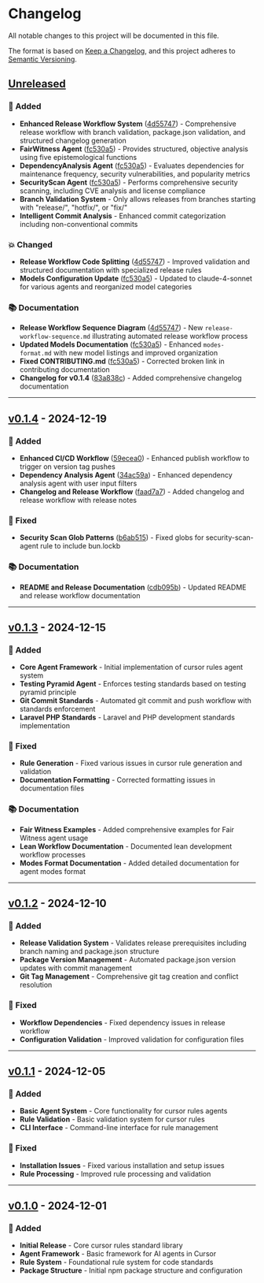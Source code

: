 # Changelog

All notable changes to this project will be documented in this file.

The format is based on [Keep a Changelog](https://keepachangelog.com/en/1.0.0/),
and this project adheres to [Semantic Versioning](https://semver.org/spec/v2.0.0.html).

## [Unreleased]

### 🚀 Added
- **Enhanced Release Workflow System** ([4d55747](https://github.com/usrrname/cursorrules/commit/4d557478c9298381a515c374455a7aba721d0853)) - Comprehensive release workflow with branch validation, package.json validation, and structured changelog generation
- **FairWitness Agent** ([fc530a5](https://github.com/usrrname/cursorrules/commit/fc530a5c4650dc2f068096b6128c2a907f2f3c70)) - Provides structured, objective analysis using five epistemological functions
- **DependencyAnalysis Agent** ([fc530a5](https://github.com/usrrname/cursorrules/commit/fc530a5c4650dc2f068096b6128c2a907f2f3c70)) - Evaluates dependencies for maintenance frequency, security vulnerabilities, and popularity metrics
- **SecurityScan Agent** ([fc530a5](https://github.com/usrrname/cursorrules/commit/fc530a5c4650dc2f068096b6128c2a907f2f3c70)) - Performs comprehensive security scanning, including CVE analysis and license compliance
- **Branch Validation System** - Only allows releases from branches starting with "release/", "hotfix/", or "fix/"
- **Intelligent Commit Analysis** - Enhanced commit categorization including non-conventional commits

### 💥 Changed
- **Release Workflow Code Splitting** ([4d55747](https://github.com/usrrname/cursorrules/commit/4d557478c9298381a515c374455a7aba721d0853)) - Improved validation and structured documentation with specialized release rules
- **Models Configuration Update** ([fc530a5](https://github.com/usrrname/cursorrules/commit/fc530a5c4650dc2f068096b6128c2a907f2f3c70)) - Updated to claude-4-sonnet for various agents and reorganized model categories

### 📚 Documentation
- **Release Workflow Sequence Diagram** ([4d55747](https://github.com/usrrname/cursorrules/commit/4d557478c9298381a515c374455a7aba721d0853)) - New `release-workflow-sequence.md` illustrating automated release workflow process
- **Updated Models Documentation** ([fc530a5](https://github.com/usrrname/cursorrules/commit/fc530a5c4650dc2f068096b6128c2a907f2f3c70)) - Enhanced `modes-format.md` with new model listings and improved organization
- **Fixed CONTRIBUTING.md** ([fc530a5](https://github.com/usrrname/cursorrules/commit/fc530a5c4650dc2f068096b6128c2a907f2f3c70)) - Corrected broken link in contributing documentation
- **Changelog for v0.1.4** ([83a838c](https://github.com/usrrname/cursorrules/commit/83a838c5451734bc06a014376ea17f4caa73d8ed)) - Added comprehensive changelog documentation

---

## [v0.1.4] - 2024-12-19

### 🚀 Added
- **Enhanced CI/CD Workflow** ([59ecea0](https://github.com/usrrname/cursorrules/commit/59ecea0)) - Enhanced publish workflow to trigger on version tag pushes
- **Dependency Analysis Agent** ([34ac59a](https://github.com/usrrname/cursorrules/commit/34ac59a)) - Enhanced dependency analysis agent with user input filters
- **Changelog and Release Workflow** ([faad7a7](https://github.com/usrrname/cursorrules/commit/faad7a7)) - Added changelog and release workflow with release notes

### 🐛 Fixed
- **Security Scan Glob Patterns** ([b6ab515](https://github.com/usrrname/cursorrules/commit/b6ab515)) - Fixed globs for security-scan-agent rule to include bun.lockb

### 📚 Documentation
- **README and Release Documentation** ([cdb095b](https://github.com/usrrname/cursorrules/commit/cdb095b)) - Updated README and release workflow documentation

---

## [v0.1.3] - 2024-12-15

### 🚀 Added
- **Core Agent Framework** - Initial implementation of cursor rules agent system
- **Testing Pyramid Agent** - Enforces testing standards based on testing pyramid principle
- **Git Commit Standards** - Automated git commit and push workflow with standards enforcement
- **Laravel PHP Standards** - Laravel and PHP development standards implementation

### 🐛 Fixed
- **Rule Generation** - Fixed various issues in cursor rule generation and validation
- **Documentation Formatting** - Corrected formatting issues in documentation files

### 📚 Documentation
- **Fair Witness Examples** - Added comprehensive examples for Fair Witness agent usage
- **Lean Workflow Documentation** - Documented lean development workflow processes
- **Modes Format Documentation** - Added detailed documentation for agent modes format

---

## [v0.1.2] - 2024-12-10

### 🚀 Added
- **Release Validation System** - Validates release prerequisites including branch naming and package.json structure
- **Package Version Management** - Automated package.json version updates with commit management
- **Git Tag Management** - Comprehensive git tag creation and conflict resolution

### 🐛 Fixed
- **Workflow Dependencies** - Fixed dependency issues in release workflow
- **Configuration Validation** - Improved validation for configuration files

---

## [v0.1.1] - 2024-12-05

### 🚀 Added
- **Basic Agent System** - Core functionality for cursor rules agents
- **Rule Validation** - Basic validation system for cursor rules
- **CLI Interface** - Command-line interface for rule management

### 🐛 Fixed
- **Installation Issues** - Fixed various installation and setup issues
- **Rule Processing** - Improved rule processing and validation

---

## [v0.1.0] - 2024-12-01

### 🚀 Added
- **Initial Release** - Core cursor rules standard library
- **Agent Framework** - Basic framework for AI agents in Cursor
- **Rule System** - Foundational rule system for code standards
- **Package Structure** - Initial npm package structure and configuration

[Unreleased]: https://github.com/usrrname/cursorrules/compare/v0.1.4...HEAD
[v0.1.4]: https://github.com/usrrname/cursorrules/compare/v0.1.3...v0.1.4
[v0.1.3]: https://github.com/usrrname/cursorrules/compare/v0.1.2...v0.1.3
[v0.1.2]: https://github.com/usrrname/cursorrules/compare/v0.1.1...v0.1.2
[v0.1.1]: https://github.com/usrrname/cursorrules/compare/v0.1.0...v0.1.1
[v0.1.0]: https://github.com/usrrname/cursorrules/releases/tag/v0.1.0 